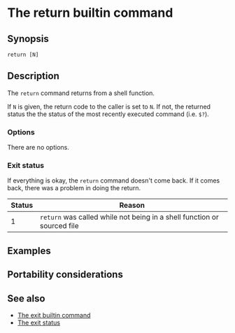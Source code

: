 # The return builtin command

## Synopsis

    return [N]

## Description

The `return` command returns from a shell function.

If `N` is given, the return code to the caller is set to `N`. If not,
the returned status the the status of the most recently executed command
(i.e. `$?`).

### Options

There are no options.

### Exit status

If everything is okay, the `return` command doesn't come back. If it
comes back, there was a problem in doing the return.

|Status|Reason|
|-|-|
|1|`return` was called while not being in a shell function or sourced file|

## Examples

## Portability considerations

## See also

-   [The exit builtin command](../../commands/builtin/exit.md)
-   [The exit status](../../dict/exit_status.md)

